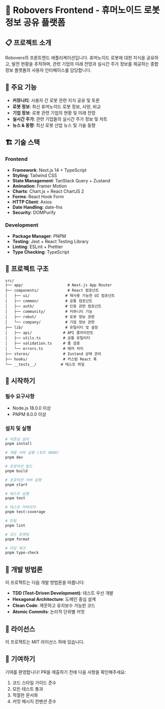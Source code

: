 # 🤖 Robovers Frontend - 휴머노이드 로봇 정보 공유 플랫폼

## 📋 프로젝트 소개

Robovers의 프론트엔드 애플리케이션입니다. 휴머노이드 로봇에 대한 지식을 공유하고, 발전 현황을 추적하며, 관련 기업의 미래 전망과 실시간 주가 정보를 제공하는 종합 정보 플랫폼의 사용자 인터페이스를 담당합니다.

## 🚀 주요 기능

- **커뮤니티**: 사용자 간 로봇 관련 지식 공유 및 토론
- **로봇 정보**: 최신 휴머노이드 로봇 정보, 사양, 비교
- **기업 정보**: 로봇 관련 기업의 현황 및 미래 전망
- **실시간 주가**: 관련 기업들의 실시간 주가 정보 및 차트
- **뉴스 & 동향**: 최신 로봇 산업 뉴스 및 기술 동향

## 🏗️ 기술 스택

### Frontend
- **Framework**: Next.js 14 + TypeScript
- **Styling**: Tailwind CSS
- **State Management**: TanStack Query + Zustand
- **Animation**: Framer Motion
- **Charts**: Chart.js + React ChartJS 2
- **Forms**: React Hook Form
- **HTTP Client**: Axios
- **Date Handling**: date-fns
- **Security**: DOMPurify

### Development
- **Package Manager**: PNPM
- **Testing**: Jest + React Testing Library
- **Linting**: ESLint + Prettier
- **Type Checking**: TypeScript

## 📁 프로젝트 구조

```
src/
├── app/                    # Next.js App Router
├── components/             # React 컴포넌트
│   ├── ui/                # 재사용 가능한 UI 컴포넌트
│   ├── common/            # 공통 컴포넌트
│   ├── auth/              # 인증 관련 컴포넌트
│   ├── community/         # 커뮤니티 기능
│   ├── robot/             # 로봇 정보 관련
│   └── company/           # 기업 정보 관련
├── lib/                   # 유틸리티 및 설정
│   ├── api/              # API 클라이언트
│   ├── utils.ts          # 공통 유틸리티
│   ├── validation.ts     # 폼 검증
│   └── errors.ts         # 에러 처리
├── stores/               # Zustand 상태 관리
├── hooks/                # 커스텀 React 훅
└── __tests__/           # 테스트 파일
```

## 🚀 시작하기

### 필수 요구사항

- Node.js 18.0.0 이상
- PNPM 8.0.0 이상

### 설치 및 실행

```bash
# 의존성 설치
pnpm install

# 개발 서버 실행 (포트 4000)
pnpm dev

# 프로덕션 빌드
pnpm build

# 프로덕션 서버 실행
pnpm start

# 테스트 실행
pnpm test

# 테스트 커버리지
pnpm test:coverage

# 린팅
pnpm lint

# 코드 포맷팅
pnpm format

# 타입 체크
pnpm type-check
```

## 🧪 개발 방법론

이 프로젝트는 다음 개발 방법론을 따릅니다:

- **TDD (Test-Driven Development)**: 테스트 우선 개발
- **Hexagonal Architecture**: 도메인 중심 설계
- **Clean Code**: 깨끗하고 유지보수 가능한 코드
- **Atomic Commits**: 논리적 단위별 커밋

## 📝 라이선스

이 프로젝트는 MIT 라이선스 하에 있습니다.

## 👥 기여하기

기여를 환영합니다! PR을 제출하기 전에 다음 사항을 확인해주세요:

1. 코드 스타일 가이드 준수
2. 모든 테스트 통과
3. 적절한 문서화
4. 커밋 메시지 컨벤션 준수